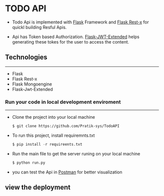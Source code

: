 # TODO API

- Todo Api is implemented with [Flask](https://flask.palletsprojects.com/en/2.0.x/) Framework and  [Flask Rest-x](https://flask-restx.readthedocs.io/en/latest/index.html) for quickl building  Resful Apis.

- Api has Token based Authorization. [Flask-JWT-Extended](https://flask-jwt-extended.readthedocs.io/en/stable/) helps generating these tokes for the user to access the content.

## Technologies
---
- Flask
- Flask Rest-x
- Flask Mongoengine
- Flask-Jwt-Extended
### Run your code in local development enviroment
------
- Clone the project into your local machine

    ```bash
    $ git clone https://github.com/Pratik-sys/TodoAPI
    ```
- To run this project, install requiremnts.txt

    ```python 
    $ pip install -r requireents.txt
    ```
- Run the main file to get the server runing on your local machine
    ```python
    $ python run.py
    ```

- you can test the Api in [Postman](https://www.postman.com/) for better visualization

## view the deployment
